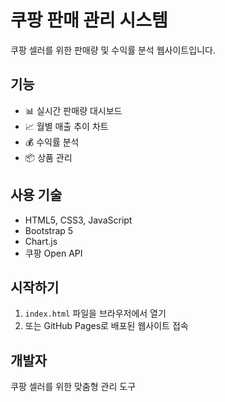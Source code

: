 # 쿠팡 판매 관리 시스템

쿠팡 셀러를 위한 판매량 및 수익률 분석 웹사이트입니다.

## 기능

- 📊 실시간 판매량 대시보드
- 📈 월별 매출 추이 차트
- 💰 수익률 분석
- 📦 상품 관리

## 사용 기술

- HTML5, CSS3, JavaScript
- Bootstrap 5
- Chart.js
- 쿠팡 Open API

## 시작하기

1. `index.html` 파일을 브라우저에서 열기
2. 또는 GitHub Pages로 배포된 웹사이트 접속

## 개발자

쿠팡 셀러를 위한 맞춤형 관리 도구
